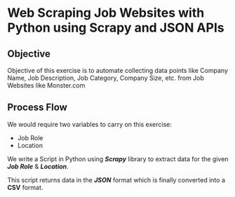 # Web Scraping Job Websites with Python using Scrapy and JSON APIs

## Objective
Objective of this exercise is to automate collecting data points like Company Name, Job Description, Job Category, Company Size, etc. from Job Websites like Monster.com

## Process Flow
We would require two variables to carry on this exercise:
- Job Role
- Location

We write a Script in Python using **_Scrapy_** library to extract data for the given **_Job Role_** & **_Location_**. 

This script returns data in the **_JSON_** format which is finally converted into a **CSV** format.



